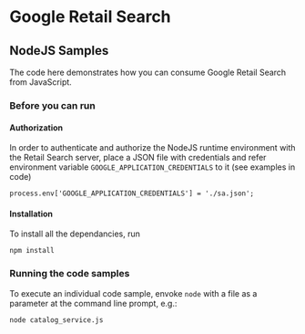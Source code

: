 # Google Retail Search 

## NodeJS Samples

The code here demonstrates how you can consume Google Retail Search from JavaScript.

### Before you can run

#### Authorization

In order to authenticate and authorize the NodeJS runtime environment with the Retail Search server,
place a JSON file with credentials and refer environment variable `GOOGLE_APPLICATION_CREDENTIALS` to it (see examples in code)

```
process.env['GOOGLE_APPLICATION_CREDENTIALS'] = './sa.json';
```

#### Installation 

To install all the dependancies, run

```
npm install
```

### Running the code samples

To execute an individual code sample, envoke `node` with a file as a parameter at the command line prompt, e.g.:

```
node catalog_service.js 
```
